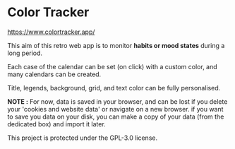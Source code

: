 # Color Tracker

https://www.colortracker.app/

This aim of this retro web app is to monitor **habits or mood states** during a long period.

Each case of the calendar can be set (on click) with a custom color, and many calendars can be created.

Title, legends, background, grid, and text color can be fully personalised.

**NOTE :** For now, data is saved in your browser, and can be lost if you delete your 'cookies and website data' or navigate on a new browser.
if you want to save you data on your disk, you can make a copy of your data (from the dedicated box) 
and import it later.

This project is protected under the GPL-3.0 license.
